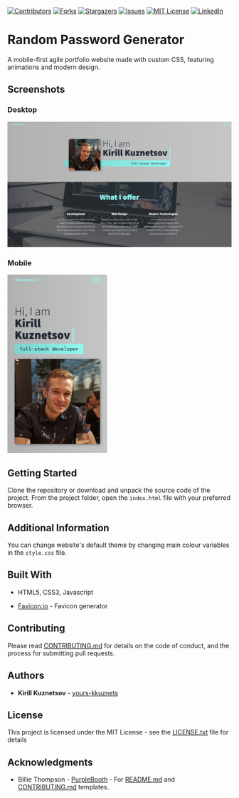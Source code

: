 [contributors-shield]: https://img.shields.io/github/contributors/yours-kkuznets/Custom-CSS-Portfolio.svg?style=flat-square
[contributors-url]: https://github.com/yours-kkuznets/Custom-CSS-Portfolio/graphs/contributors
[forks-shield]: https://img.shields.io/github/forks/yours-kkuznets/Custom-CSS-Portfolio.svg?style=flat-square
[forks-url]: https://github.com/othneildrew/yours-kkuznets/Custom-CSS-Portfolio/network/members
[stars-shield]: https://img.shields.io/github/stars/yours-kkuznets/Custom-CSS-Portfolio.svg?style=flat-square
[stars-url]: https://github.com/yours-kkuznets/Custom-CSS-Portfolio/stargazers
[issues-shield]: https://img.shields.io/github/issues/yours-kkuznets/Custom-CSS-Portfolio.svg?style=flat-square
[issues-url]: https://github.com/yours-kkuznets/Custom-CSS-Portfolio/issues
[license-shield]: https://img.shields.io/github/license/yours-kkuznets/Custom-CSS-Portfolio.svg?style=flat-square
[license-url]: https://github.com/yours-kkuznets/Custom-CSS-Portfolio/blob/master/LICENSE.txt
[linkedin-shield]: https://img.shields.io/badge/-LinkedIn-black.svg?style=flat-square&logo=linkedin&colorB=555
[linkedin-url]: https://linkedin.com/in/yourskkuznets

[![Contributors][contributors-shield]][contributors-url] [![Forks][forks-shield]][forks-url] [![Stargazers][stars-shield]][stars-url] [![Issues][issues-shield]][issues-url] [![MIT License][license-shield]][license-url] [![LinkedIn][linkedin-shield]][linkedin-url]

# Random Password Generator

A mobile-first agile portfolio website made with custom CSS, featuring animations and modern design.

## Screenshots

### Desktop

<img src="assets/img/desktop.png" alt="Custom CSS portfolio website desktop screenshot"/>

### Mobile

<img src="assets/img/mobile.png" height="400" alt="Custom CSS portfolio website mobile screenshot"/>

## Getting Started

Clone the repository or download and unpack the source code of the project. From the project folder, open the `index.html` file with your preferred browser.

## Additional Information

You can change website's default theme by changing main colour variables in the `style.css` file.

## Built With

- HTML5, CSS3, Javascript

- [Favicon.io](https://favicon.io/) - Favicon generator

## Contributing

Please read [CONTRIBUTING.md](https://github.com/yours-kkuznets/Random-Password-Generator/blob/master/CONTRIBUTING.md) for details on the code of conduct, and the process for submitting pull requests.

## Authors

- **Kirill Kuznetsov** - [yours-kkuznets](https://github.com/yours-kkuznets)

## License

This project is licensed under the MIT License - see the [LICENSE.txt](https://github.com/yours-kkuznets/Random-Password-Generator/blob/master/LICENSE.txt) file for details

## Acknowledgments

- Billie Thompson - [PurpleBooth](https://gist.github.com/PurpleBooth) - For [README.md](https://gist.github.com/PurpleBooth/109311bb0361f32d87a2) and [CONTRIBUTING.md](https://gist.github.com/PurpleBooth/b24679402957c63ec426) templates.
